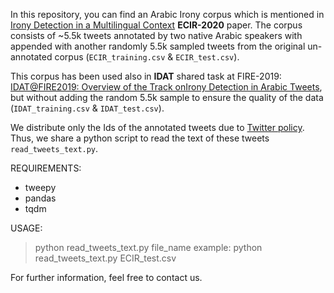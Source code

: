 In this repository, you can find an Arabic Irony corpus which is mentioned in [Irony Detection in a Multilingual Context](https://www.google.com) **ECIR-2020** paper.
The corpus consists of ~5.5k tweets annotated by two native Arabic speakers with appended with another randomly 5.5k sampled tweets from the original un-annotated corpus (`ECIR_training.csv` & `ECIR_test.csv`).

This corpus has been used also in **IDAT** shared task at FIRE-2019: [IDAT@FIRE2019: Overview of the Track onIrony Detection in Arabic Tweets](http://irlab.daiict.ac.in/~Parth/T4-1.pdf), but without adding the random 5.5k sample to ensure the quality of the data (`IDAT_training.csv` & `IDAT_test.csv`).


We distribute only the Ids of the annotated tweets due to [Twitter policy](https://developer.twitter.com/en/developer-terms/agreement-and-policy). Thus, we share a python script to read the text of these tweets `read_tweets_text.py`.

REQUIREMENTS:
- tweepy
- pandas 
- tqdm

USAGE:
> python read_tweets_text.py file_name
example:
> python read_tweets_text.py ECIR_test.csv


For further information, feel free to contact us.
